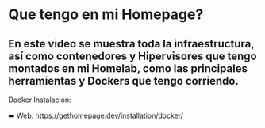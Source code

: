 # Que tengo en mi Homepage?
## En este video se muestra toda la infraestructura, así como contenedores y Hipervisores que tengo montados en mi Homelab, como las principales herramientas y Dockers que tengo corriendo.

Docker Instalación:

➡️ Web: https://gethomepage.dev/installation/docker/


